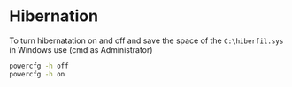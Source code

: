 # Hibernation

To turn hibernatation on and off and save the space of the ```C:\hiberfil.sys``` in Windows use (cmd as Administrator)

```cmd
powercfg -h off
powercfg -h on
```
